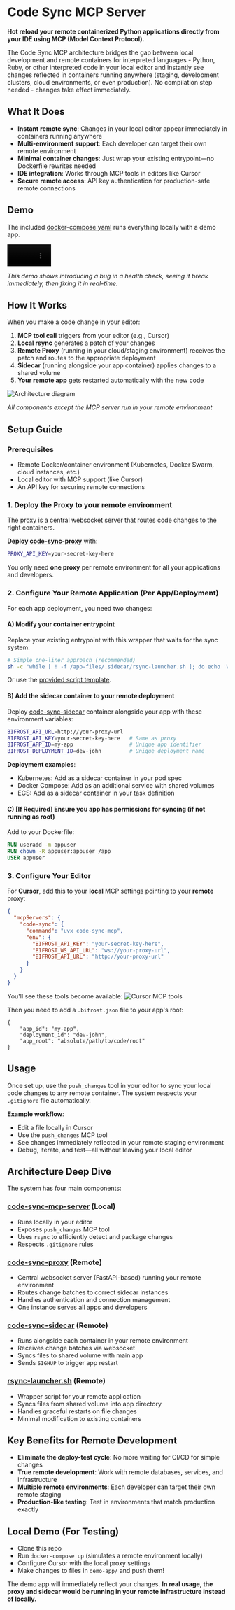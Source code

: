 # Code Sync MCP Server

**Hot reload your remote containerized Python applications directly from your IDE using MCP (Model Context Protocol).**

The Code Sync MCP architecture bridges the gap between local development and remote containers for interpreted languages - Python, Ruby, or other interpreted code in your local editor and instantly see changes reflected in containers running anywhere (staging, development clusters, cloud environments, or even production). No compilation step needed - changes take effect immediately.

## What It Does

- **Instant remote sync**: Changes in your local editor appear immediately in containers running anywhere
- **Multi-environment support**: Each developer can target their own remote environment
- **Minimal container changes**: Just wrap your existing entrypoint—no Dockerfile rewrites needed
- **IDE integration**: Works through MCP tools in editors like Cursor
- **Secure remote access**: API key authentication for production-safe remote connections

## Demo

The included [docker-compose.yaml](./docker-compose.yml) runs everything locally with a demo app.

<video src="https://github.com/user-attachments/assets/eb6c267d-16c5-435f-9179-be13aad13456" width="100"></video>

_This demo shows introducing a bug in a health check, seeing it break immediately, then fixing it in real-time._

## How It Works

When you make a code change in your editor:

1. **MCP tool call** triggers from your editor (e.g., Cursor)
2. **Local rsync** generates a patch of your changes
3. **Remote Proxy** (running in your cloud/staging environment) receives the patch and routes to the appropriate deployment
4. **Sidecar** (running alongside your app container) applies changes to a shared volume
5. **Your remote app** gets restarted automatically with the new code

![Architecture diagram](./images/arch.png)

_All components except the MCP server run in your remote environment_

## Setup Guide

### Prerequisites

- Remote Docker/container environment (Kubernetes, Docker Swarm, cloud instances, etc.)
- Local editor with MCP support (like Cursor)
- An API key for securing remote connections

### 1. Deploy the Proxy to your remote environment

The proxy is a central websocket server that routes code changes to the right containers.

**Deploy [code-sync-proxy](./code-sync-proxy)** with:

```bash
PROXY_API_KEY=your-secret-key-here
```

You only need **one proxy** per remote environment for all your applications and developers.

### 2. Configure Your Remote Application (Per App/Deployment)

For each app deployment, you need two changes:

#### A) Modify your container entrypoint

Replace your existing entrypoint with this wrapper that waits for the sync system:

```bash
# Simple one-liner approach (recommended)
sh -c "while [ ! -f /app-files/.sidecar/rsync-launcher.sh ]; do echo 'Waiting for sync...'; sleep 1; done && /app-files/.sidecar/rsync-launcher.sh 'YOUR_ORIGINAL_COMMAND_HERE'"
```

Or use the [provided script template](./demo-app/code-sync-entrypoint.sh).

#### B) Add the sidecar container to your remote deployment

Deploy [code-sync-sidecar](https://hub.docker.com/r/bifrostinc/code-sync-sidecar) container alongside your app with these environment variables:

```bash
BIFROST_API_URL=http://your-proxy-url
BIFROST_API_KEY=your-secret-key-here   # Same as proxy
BIFROST_APP_ID=my-app                  # Unique app identifier
BIFROST_DEPLOYMENT_ID=dev-john         # Unique deployment name
```

**Deployment examples**:

- Kubernetes: Add as a sidecar container in your pod spec
- Docker Compose: Add as an additional service with shared volumes
- ECS: Add as a sidecar container in your task definition

#### C) [If Required] Ensure you app has permissions for syncing (if not running as root)

Add to your Dockerfile:

```dockerfile
RUN useradd -m appuser
RUN chown -R appuser:appuser /app
USER appuser
```

### 3. Configure Your Editor

For **Cursor**, add this to your **local** MCP settings pointing to your **remote** proxy:

```json
{
  "mcpServers": {
    "code-sync": {
      "command": "uvx code-sync-mcp",
      "env": {
        "BIFROST_API_KEY": "your-secret-key-here",
        "BIFROST_WS_API_URL": "ws://your-proxy-url",
        "BIFROST_API_URL": "http://your-proxy-url"
      }
    }
  }
}
```

You'll see these tools become available:
![Cursor MCP tools](./images/cursor-mcp.png)

Then you need to add a `.bifrost.json` file to your app's root:

```
{
    "app_id": "my-app",
    "deployment_id": "dev-john",
    "app_root": "absolute/path/to/code/root"
}
```

## Usage

Once set up, use the `push_changes` tool in your editor to sync your local code changes to any remote container. The system respects your `.gitignore` file automatically.

**Example workflow**:

- Edit a file locally in Cursor
- Use the `push_changes` MCP tool
- See changes immediately reflected in your remote staging environment
- Debug, iterate, and test—all without leaving your local editor


## Architecture Deep Dive

The system has four main components:

### [code-sync-mcp-server](./code-sync-mcp-server/) (Local)

- Runs locally in your editor
- Exposes `push_changes` MCP tool
- Uses `rsync` to efficiently detect and package changes
- Respects `.gitignore` rules

### [code-sync-proxy](./code-sync-proxy/) (Remote)

- Central websocket server (FastAPI-based) running your remote environment
- Routes change batches to correct sidecar instances
- Handles authentication and connection management
- One instance serves all apps and developers

### [code-sync-sidecar](./code-sync-sidecar/) (Remote)

- Runs alongside each container in your remote environment
- Receives change batches via websocket
- Syncs files to shared volume with main app
- Sends `SIGHUP` to trigger app restart

### [rsync-launcher.sh](./code-sync-sidecar/launcher-script/rsync-launcher.sh) (Remote)

- Wrapper script for your remote application
- Syncs files from shared volume into app directory
- Handles graceful restarts on file changes
- Minimal modification to existing containers

## Key Benefits for Remote Development

- **Eliminate the deploy-test cycle**: No more waiting for CI/CD for simple changes
- **True remote development**: Work with remote databases, services, and infrastructure
- **Multiple remote environments**: Each developer can target their own remote staging
- **Production-like testing**: Test in environments that match production exactly


## Local Demo (For Testing)

- Clone this repo
- Run `docker-compose up` (simulates a remote environment locally)
- Configure Cursor with the local proxy settings
- Make changes to files in `demo-app/` and push them!

The demo app will immediately reflect your changes. **In real usage, the proxy and sidecar would be running in your remote infrastructure instead of locally.**


